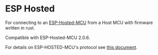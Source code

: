 # ESP Hosted
For connecting to an [ESP-Hosted-MCU](https://github.com/espressif/esp-hosted-mcu) from a Host MCU with firmware
written in rust.

Compatible with ESP-Hosted-MCU 2.0.6.

For details on ESP-HOSTED-MCU's protocol see [this document](/esp_hosted_protocol.md).